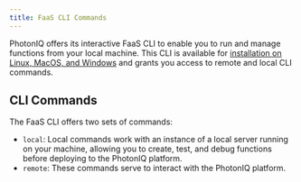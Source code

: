 ```yaml
---
title: FaaS CLI Commands
---
```


PhotonIQ offers its interactive FaaS CLI to enable you to run and manage functions from your local machine. This CLI is available for [installation on Linux, MacOS, and Windows](quickstart.md) and grants you access to remote and local CLI commands. 

## CLI Commands

The FaaS CLI offers two sets of commands:
- `local`: Local commands work with an instance of a local server running on your machine, allowing you to create, test, and debug functions before deploying to the PhotonIQ platform.
- `remote`: These commands serve to interact with the PhotonIQ platform.

